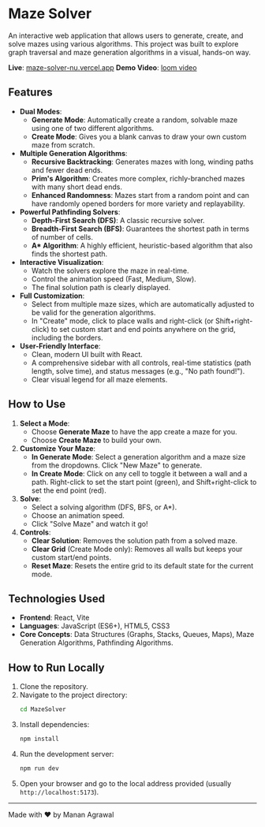 # Maze Solver

An interactive web application that allows users to generate, create, and solve mazes using various algorithms. This project was built to explore graph traversal and maze generation algorithms in a visual, hands-on way.

**Live**: [maze-solver-nu.vercel.app](https://maze-solver-nu.vercel.app/)
**Demo Video**: [loom video](https://www.loom.com/share/8cca851844e14868ac59ef19d45ece2e?sid=8c39e138-da1f-41ba-8a30-ec1f1049771f)

## Features

- **Dual Modes**:
  - **Generate Mode**: Automatically create a random, solvable maze using one of two different algorithms.
  - **Create Mode**: Gives you a blank canvas to draw your own custom maze from scratch.
- **Multiple Generation Algorithms**:
  - **Recursive Backtracking**: Generates mazes with long, winding paths and fewer dead ends.
  - **Prim's Algorithm**: Creates more complex, richly-branched mazes with many short dead ends.
  - **Enhanced Randomness**: Mazes start from a random point and can have randomly opened borders for more variety and replayability.
- **Powerful Pathfinding Solvers**:
  - **Depth-First Search (DFS)**: A classic recursive solver.
  - **Breadth-First Search (BFS)**: Guarantees the shortest path in terms of number of cells.
  - **A\* Algorithm**: A highly efficient, heuristic-based algorithm that also finds the shortest path.
- **Interactive Visualization**:
  - Watch the solvers explore the maze in real-time.
  - Control the animation speed (Fast, Medium, Slow).
  - The final solution path is clearly displayed.
- **Full Customization**:
  - Select from multiple maze sizes, which are automatically adjusted to be valid for the generation algorithms.
  - In "Create" mode, click to place walls and right-click (or Shift+right-click) to set custom start and end points anywhere on the grid, including the borders.
- **User-Friendly Interface**:
  - Clean, modern UI built with React.
  - A comprehensive sidebar with all controls, real-time statistics (path length, solve time), and status messages (e.g., "No path found!").
  - Clear visual legend for all maze elements.

## How to Use

1.  **Select a Mode**:
    - Choose **Generate Maze** to have the app create a maze for you.
    - Choose **Create Maze** to build your own.
2.  **Customize Your Maze**:
    - **In Generate Mode**: Select a generation algorithm and a maze size from the dropdowns. Click "New Maze" to generate.
    - **In Create Mode**: Click on any cell to toggle it between a wall and a path. Right-click to set the start point (green), and Shift+right-click to set the end point (red).
3.  **Solve**:
    - Select a solving algorithm (DFS, BFS, or A\*).
    - Choose an animation speed.
    - Click "Solve Maze" and watch it go!
4.  **Controls**:
    - **Clear Solution**: Removes the solution path from a solved maze.
    - **Clear Grid** (Create Mode only): Removes all walls but keeps your custom start/end points.
    - **Reset Maze**: Resets the entire grid to its default state for the current mode.

## Technologies Used

- **Frontend**: React, Vite
- **Languages**: JavaScript (ES6+), HTML5, CSS3
- **Core Concepts**: Data Structures (Graphs, Stacks, Queues, Maps), Maze Generation Algorithms, Pathfinding Algorithms.

## How to Run Locally

1.  Clone the repository.
2.  Navigate to the project directory:
    ```bash
    cd MazeSolver
    ```
3.  Install dependencies:
    ```bash
    npm install
    ```
4.  Run the development server:
    ```bash
    npm run dev
    ```
5.  Open your browser and go to the local address provided (usually `http://localhost:5173`).

---

Made with ❤️ by Manan Agrawal
